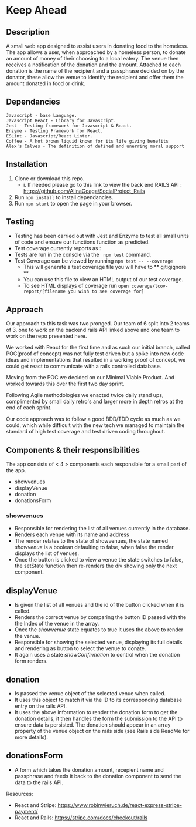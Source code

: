# Keep Ahead

## Description
A small web app designed to assist users in donating food to the homeless. The app allows a user, when approached by a homeless person, to donate an amount of money of their choosing to a local eatery. The venue then receives a notification of the donation and the amount. Attached to each donation is the name of the recipient and a passphrase decided on by the donator, these allow the venue to identify the recipient and offer them the amount donated in food or drink.

## Dependancies

```
Javascript - base Language.
Javascript React - Library for Javascript.
Jest - Testing framework for Javascript & React.
Enzyme - Testing Framework for React.
ESLint - Javascript/React Linter.
Coffee - A hot brown liquid known for its life giving benefits
Alex's Calves - The definition of defined and unerring moral support

```

## Installation
1. Clone or download this repo.
    - i.  If needed please go to this link to view the back end RAILS API :   https://github.com/AlinaGoaga/SocialProject_Rails
2. Run ``` npm install ``` to install dependancies.
3. Run ``` npm start ``` to open the page in your browser.

## Testing
- Testing has been carried out with Jest and Enzyme to test all small units of code and ensure our functions function as predicted.
- Test coverage currently reports as :
- Tests are run in the console via the ``` npm test``` command.
- Test Coverage can be viewed by running ``` npm test -- --coverage ```
    - This will generate a test coverage file you will have to ** gitigignore **
    - You can use this file to view an HTML output of our test coverage.
    - To see HTML displays of coverage run ```open coverage/lcov-report/[filename you wish to see coverage for]```


## Approach

Our approach to this task was two pronged. Our team of 6 split into 2 teams of 3, one to work on the backend rails API linked above and one team to work on the repo presented here.

We worked with React for the first time and as such our initial branch, called POC(proof of concept) was not fully test driven but a spike into new code ideas and implementations that resulted in a working proof of concept, we could get react to communicate with a rails controlled database.

Moving from the POC we decided on our Minimal Viable Product. And worked towards this over the first two day sprint.

Following Agile methodologies we enacted twice daily stand ups, complimented by small daily retro's and larger more in depth retros at the end of each sprint.

Our code approach was to follow a good BDD/TDD cycle as much as we could, which while difficult with the new tech we managed to maintain the standard of high test coverage and test driven coding throughout.

## Components & their responsibilities

The app consists of < 4 > components each responsible for a small part of the app.
  - showvenues
  - displayVenue
  - donation
  - donationsForm

### showvenues

  - Responsible for rendering the list of all venues currently in the database.
  - Renders each venue with its name and address
  - The render relates to the state of showvenues, the state named *showvenue* is a boolean defaulting to false, when false the render displays the list of venues.
  - Once the button is clicked to view a venue the state switches to false, the setState function then re-renders the div showing only the next component.

## displayVenue

  - Is given the list of all venues and the id of the button clicked when it is called.
  - Renders the correct venue by comparing the button ID passed with the the Index of the venue in the array.
  - Once the *showvenue* state equates to true it uses the above to render the venue.
  - Responsible for showing the selected venue, displaying its full details and rendering as button to select the venue to donate.
  - It again uses a state *showConfirmation* to control when the donation form renders.

## donation

- Is passed the venue object of the selected venue when called.
- It uses this object to match it via the ID to its corresponding database entry on the rails API.
- It uses the above information to render the donation form to get the donation details, it then handles the form the submission to the API to ensure data is persisted. The donation should appear in an array property of the venue object on the rails side (see Rails side ReadMe for more details).

## donationsForm

- A form which takes the donation amount, recepient name and passphrase and feeds it back to the donation component to send the data to the rails API.

Resources: 

- React and Stripe: https://www.robinwieruch.de/react-express-stripe-payment/
- React and Rails: https://stripe.com/docs/checkout/rails
